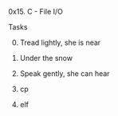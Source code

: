 0x15. C - File I/O


Tasks

0. Tread lightly, she is near

1. Under the snow

2. Speak gently, she can hear

3. cp

4. elf


